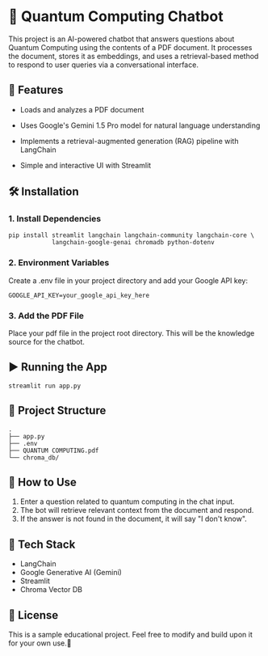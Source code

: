 # 🧠 Quantum Computing Chatbot
This project is an AI-powered chatbot that answers questions about Quantum Computing using the contents of a PDF document. It processes the document, stores it as embeddings, and uses a retrieval-based method to respond to user queries via a conversational interface.

## 🚀 Features
- Loads and analyzes a PDF document

- Uses Google's Gemini 1.5 Pro model for natural language understanding

- Implements a retrieval-augmented generation (RAG) pipeline with LangChain

- Simple and interactive UI with Streamlit

##  🛠️ Installation
### 1. Install Dependencies
```
pip install streamlit langchain langchain-community langchain-core \
            langchain-google-genai chromadb python-dotenv
```
### 2. Environment Variables
Create a .env file in your project directory and add your Google API key:
```
GOOGLE_API_KEY=your_google_api_key_here
```
### 3. Add the PDF File
Place your pdf file in the project root directory. This will be the knowledge source for the chatbot.

## ▶️ Running the App
```
streamlit run app.py
```
## 📁 Project Structure
```
.
├── app.py
├── .env
├── QUANTUM COMPUTING.pdf
└── chroma_db/
```

## 💬 How to Use
1. Enter a question related to quantum computing in the chat input.
2. The bot will retrieve relevant context from the document and respond.
3. If the answer is not found in the document, it will say "I don't know".

## 🧰 Tech Stack
- LangChain
- Google Generative AI (Gemini)
- Streamlit
- Chroma Vector DB

## 📜 License
This is a sample educational project. Feel free to modify and build upon it for your own use.🧡
